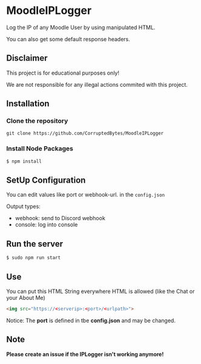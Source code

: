 
# MoodleIPLogger
Log the IP of any Moodle User by using manipulated HTML.

You can also get some default response headers.

## Disclaimer

This project is for educational purposes only!

We are not responsible for any illegal actions commited with this project.

## Installation

### Clone the repository

```
git clone https://github.com/CorruptedBytes/MoodleIPLogger
```
### Install Node Packages

```bash
$ npm install
```

## SetUp Configuration

You can edit values like port or webhook-url.
in the `config.json`

Output types:
- webhook: send to Discord webhook
- console: log into console

## Run the server

```bash
$ sudo npm run start
```

## Use

You can put this HTML String everywhere HTML is allowed (like the Chat or your About Me)

```html
<img src="https://<serverip>:<port>/<urlpath>">
```

Notice: The **port** is defined in tbe **config.json** and may be changed.


## Note

**Please create an issue if the IPLogger isn't working anymore!**


